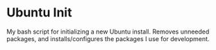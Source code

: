 # Ubuntu Init

My bash script for initializing a new Ubuntu install. Removes unneeded packages, and installs/configures the packages I use for development.
